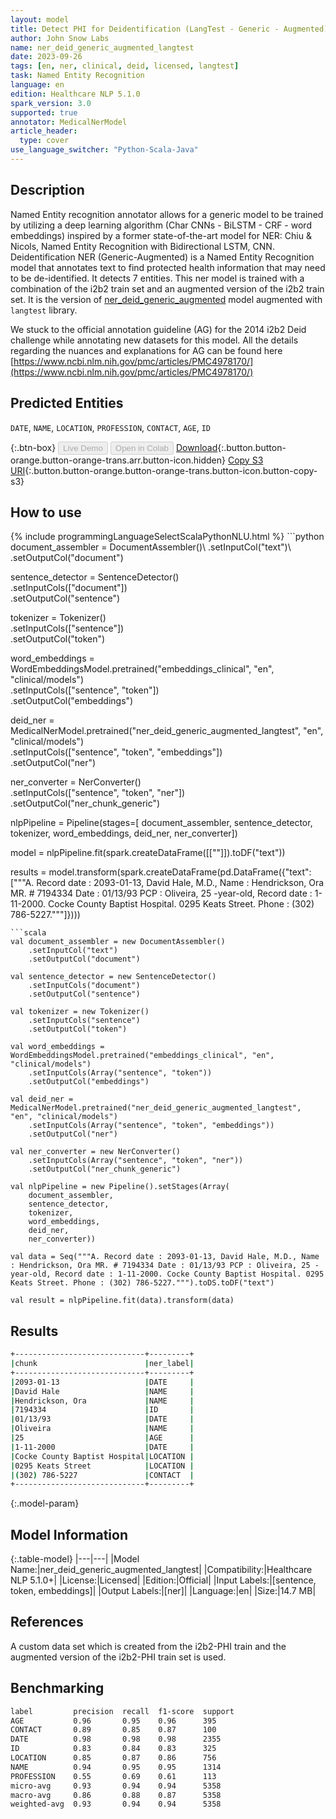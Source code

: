 ```yaml
---
layout: model
title: Detect PHI for Deidentification (LangTest - Generic - Augmented)
author: John Snow Labs
name: ner_deid_generic_augmented_langtest
date: 2023-09-26
tags: [en, ner, clinical, deid, licensed, langtest]
task: Named Entity Recognition
language: en
edition: Healthcare NLP 5.1.0
spark_version: 3.0
supported: true
annotator: MedicalNerModel
article_header:
  type: cover
use_language_switcher: "Python-Scala-Java"
---
```


## Description

Named Entity recognition annotator allows for a generic model to be trained by utilizing a deep learning algorithm (Char CNNs - BiLSTM - CRF - word embeddings) inspired by a former state-of-the-art model for NER: Chiu & Nicols, Named Entity Recognition with Bidirectional LSTM, CNN. Deidentification NER (Generic-Augmented) is a Named Entity Recognition model that annotates text to find protected health information that may need to be de-identified. It detects 7 entities. This ner model is trained with a combination of the i2b2 train set and an augmented version of the i2b2 train set.  It is the version of [ner_deid_generic_augmented](https://nlp.johnsnowlabs.com/2021/06/01/ner_deid_generic_augmented_en.html) model augmented with `langtest` library.

We stuck to the official annotation guideline (AG) for the 2014 i2b2 Deid challenge while annotating new datasets for this model. All the details regarding the nuances and explanations for AG can be found here [https://www.ncbi.nlm.nih.gov/pmc/articles/PMC4978170/](https://www.ncbi.nlm.nih.gov/pmc/articles/PMC4978170/)

## Predicted Entities

`DATE`, `NAME`, `LOCATION`, `PROFESSION`, `CONTACT`, `AGE`, `ID`

{:.btn-box}
<button class="button button-orange" disabled>Live Demo</button>
<button class="button button-orange" disabled>Open in Colab</button>
[Download](https://s3.amazonaws.com/auxdata.johnsnowlabs.com/clinical/models/ner_deid_generic_augmented_langtest_en_5.1.0_3.0_1695730996506.zip){:.button.button-orange.button-orange-trans.arr.button-icon.hidden}
[Copy S3 URI](s3://auxdata.johnsnowlabs.com/clinical/models/ner_deid_generic_augmented_langtest_en_5.1.0_3.0_1695730996506.zip){:.button.button-orange.button-orange-trans.button-icon.button-copy-s3}

## How to use



<div class="tabs-box" markdown="1">
{% include programmingLanguageSelectScalaPythonNLU.html %}
```python
document_assembler = DocumentAssembler()\
    .setInputCol("text")\
    .setOutputCol("document")

sentence_detector = SentenceDetector() \
    .setInputCols(["document"]) \
    .setOutputCol("sentence")

tokenizer = Tokenizer() \
    .setInputCols(["sentence"]) \
    .setOutputCol("token")

word_embeddings = WordEmbeddingsModel.pretrained("embeddings_clinical", "en", "clinical/models")\
    .setInputCols(["sentence", "token"])\
    .setOutputCol("embeddings")

deid_ner = MedicalNerModel.pretrained("ner_deid_generic_augmented_langtest", "en", "clinical/models") \
    .setInputCols(["sentence", "token", "embeddings"]) \
    .setOutputCol("ner")

ner_converter = NerConverter()\
    .setInputCols(["sentence", "token", "ner"])\
    .setOutputCol("ner_chunk_generic")

nlpPipeline = Pipeline(stages=[
    document_assembler, 
    sentence_detector, 
    tokenizer, 
    word_embeddings, 
    deid_ner, 
    ner_converter])

model = nlpPipeline.fit(spark.createDataFrame([[""]]).toDF("text"))

results = model.transform(spark.createDataFrame(pd.DataFrame({"text": ["""A. Record date : 2093-01-13, David Hale, M.D., Name : Hendrickson, Ora MR. # 7194334 Date : 01/13/93 PCP : Oliveira, 25 -year-old, Record date : 1-11-2000. Cocke County Baptist Hospital. 0295 Keats Street. Phone : (302) 786-5227."""]})))
```
```scala
val document_assembler = new DocumentAssembler()
    .setInputCol("text")
    .setOutputCol("document")

val sentence_detector = new SentenceDetector()
    .setInputCols("document")
    .setOutputCol("sentence")

val tokenizer = new Tokenizer()
    .setInputCols("sentence")
    .setOutputCol("token")

val word_embeddings = WordEmbeddingsModel.pretrained("embeddings_clinical", "en", "clinical/models")
    .setInputCols(Array("sentence", "token"))
    .setOutputCol("embeddings")

val deid_ner = MedicalNerModel.pretrained("ner_deid_generic_augmented_langtest", "en", "clinical/models")
    .setInputCols(Array("sentence", "token", "embeddings"))
    .setOutputCol("ner")

val ner_converter = new NerConverter()
    .setInputCols(Array("sentence", "token", "ner"))
    .setOutputCol("ner_chunk_generic")

val nlpPipeline = new Pipeline().setStages(Array(
    document_assembler, 
    sentence_detector, 
    tokenizer, 
    word_embeddings, 
    deid_ner, 
    ner_converter))

val data = Seq("""A. Record date : 2093-01-13, David Hale, M.D., Name : Hendrickson, Ora MR. # 7194334 Date : 01/13/93 PCP : Oliveira, 25 -year-old, Record date : 1-11-2000. Cocke County Baptist Hospital. 0295 Keats Street. Phone : (302) 786-5227.""").toDS.toDF("text")

val result = nlpPipeline.fit(data).transform(data)
```
</div>

## Results

```bash
+-----------------------------+---------+
|chunk                        |ner_label|
+-----------------------------+---------+
|2093-01-13                   |DATE     |
|David Hale                   |NAME     |
|Hendrickson, Ora             |NAME     |
|7194334                      |ID       |
|01/13/93                     |DATE     |
|Oliveira                     |NAME     |
|25                           |AGE      |
|1-11-2000                    |DATE     |
|Cocke County Baptist Hospital|LOCATION |
|0295 Keats Street            |LOCATION |
|(302) 786-5227               |CONTACT  |
+-----------------------------+---------+
```

{:.model-param}
## Model Information

{:.table-model}
|---|---|
|Model Name:|ner_deid_generic_augmented_langtest|
|Compatibility:|Healthcare NLP 5.1.0+|
|License:|Licensed|
|Edition:|Official|
|Input Labels:|[sentence, token, embeddings]|
|Output Labels:|[ner]|
|Language:|en|
|Size:|14.7 MB|

## References

A custom data set which is created from the i2b2-PHI train and the augmented version of the i2b2-PHI train set is used.

## Benchmarking

```bash
label         precision  recall  f1-score  support 
AGE           0.96       0.95    0.96      395     
CONTACT       0.89       0.85    0.87      100     
DATE          0.98       0.98    0.98      2355    
ID            0.83       0.84    0.83      325     
LOCATION      0.85       0.87    0.86      756     
NAME          0.94       0.95    0.95      1314    
PROFESSION    0.55       0.69    0.61      113     
micro-avg     0.93       0.94    0.94      5358    
macro-avg     0.86       0.88    0.87      5358    
weighted-avg  0.93       0.94    0.94      5358    
```